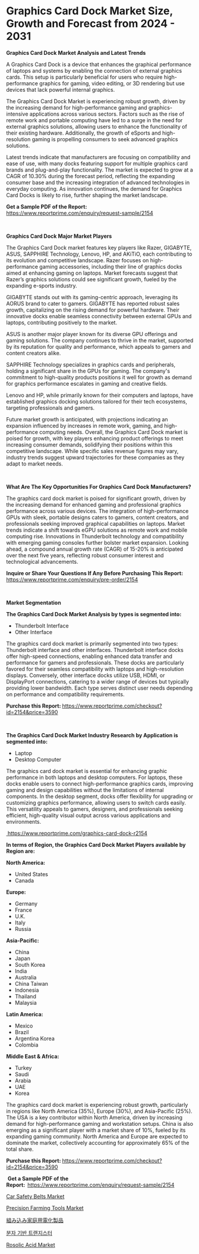 <p><h1>Graphics Card Dock Market Size, Growth and Forecast from 2024 - 2031</h1></p><p><strong>Graphics Card Dock Market Analysis and Latest Trends</strong></p>
<p><p>A Graphics Card Dock is a device that enhances the graphical performance of laptops and systems by enabling the connection of external graphics cards. This setup is particularly beneficial for users who require high-performance graphics for gaming, video editing, or 3D rendering but use devices that lack powerful internal graphics.</p><p>The Graphics Card Dock Market is experiencing robust growth, driven by the increasing demand for high-performance gaming and graphics-intensive applications across various sectors. Factors such as the rise of remote work and portable computing have led to a surge in the need for external graphics solutions, allowing users to enhance the functionality of their existing hardware. Additionally, the growth of eSports and high-resolution gaming is propelling consumers to seek advanced graphics solutions.</p><p>Latest trends indicate that manufacturers are focusing on compatibility and ease of use, with many docks featuring support for multiple graphics card brands and plug-and-play functionality. The market is expected to grow at a CAGR of 10.30% during the forecast period, reflecting the expanding consumer base and the increasing integration of advanced technologies in everyday computing. As innovation continues, the demand for Graphics Card Docks is likely to rise, further shaping the market landscape.</p></p>
<p><strong>Get a Sample PDF of the Report:&nbsp;</strong> <a href="https://www.reportprime.com/enquiry/request-sample/2154">https://www.reportprime.com/enquiry/request-sample/2154</a></p>
<p>&nbsp;</p>
<p><strong>Graphics Card Dock Major Market Players</strong></p>
<p><p>The Graphics Card Dock market features key players like Razer, GIGABYTE, ASUS, SAPPHIRE Technology, Lenovo, HP, and AKiTiO, each contributing to its evolution and competitive landscape. Razer focuses on high-performance gaming accessories, including their line of graphics docks aimed at enhancing gaming on laptops. Market forecasts suggest that Razer’s graphics solutions could see significant growth, fueled by the expanding e-sports industry.</p><p>GIGABYTE stands out with its gaming-centric approach, leveraging its AORUS brand to cater to gamers. GIGABYTE has reported robust sales growth, capitalizing on the rising demand for powerful hardware. Their innovative docks enable seamless connectivity between external GPUs and laptops, contributing positively to the market.</p><p>ASUS is another major player known for its diverse GPU offerings and gaming solutions. The company continues to thrive in the market, supported by its reputation for quality and performance, which appeals to gamers and content creators alike.</p><p>SAPPHIRE Technology specializes in graphics cards and peripherals, holding a significant share in the GPUs for gaming. The company's commitment to high-quality products positions it well for growth as demand for graphics performance escalates in gaming and creative fields.</p><p>Lenovo and HP, while primarily known for their computers and laptops, have established graphics docking solutions tailored for their tech ecosystems, targeting professionals and gamers.</p><p>Future market growth is anticipated, with projections indicating an expansion influenced by increases in remote work, gaming, and high-performance computing needs. Overall, the Graphics Card Dock market is poised for growth, with key players enhancing product offerings to meet increasing consumer demands, solidifying their positions within this competitive landscape. While specific sales revenue figures may vary, industry trends suggest upward trajectories for these companies as they adapt to market needs.</p></p>
<p>&nbsp;</p>
<p><strong>What Are The Key Opportunities For Graphics Card Dock Manufacturers?</strong></p>
<p><p>The graphics card dock market is poised for significant growth, driven by the increasing demand for enhanced gaming and professional graphics performance across various devices. The integration of high-performance GPUs with sleek, portable designs caters to gamers, content creators, and professionals seeking improved graphical capabilities on laptops. Market trends indicate a shift towards eGPU solutions as remote work and mobile computing rise. Innovations in Thunderbolt technology and compatibility with emerging gaming consoles further bolster market expansion. Looking ahead, a compound annual growth rate (CAGR) of 15-20% is anticipated over the next five years, reflecting robust consumer interest and technological advancements.</p></p>
<p><strong>Inquire or Share Your Questions If Any Before Purchasing This Report:</strong> <a href="https://www.reportprime.com/enquiry/pre-order/2154">https://www.reportprime.com/enquiry/pre-order/2154</a></p>
<p>&nbsp;</p>
<p><strong>Market Segmentation</strong></p>
<p><strong>The Graphics Card Dock Market Analysis by types is segmented into:</strong></p>
<p><ul><li>Thunderbolt Interface</li><li>Other Interface</li></ul></p>
<p><p>The graphics card dock market is primarily segmented into two types: Thunderbolt interface and other interfaces. Thunderbolt interface docks offer high-speed connections, enabling enhanced data transfer and performance for gamers and professionals. These docks are particularly favored for their seamless compatibility with laptops and high-resolution displays. Conversely, other interface docks utilize USB, HDMI, or DisplayPort connections, catering to a wider range of devices but typically providing lower bandwidth. Each type serves distinct user needs depending on performance and compatibility requirements.</p></p>
<p><strong>Purchase this Report:&nbsp;</strong><a href="https://www.reportprime.com/checkout?id=2154&price=3590">https://www.reportprime.com/checkout?id=2154&price=3590</a></p>
<p>&nbsp;</p>
<p><strong>The Graphics Card Dock Market Industry Research by Application is segmented into:</strong></p>
<p><ul><li>Laptop</li><li>Desktop Computer</li></ul></p>
<p><p>The graphics card dock market is essential for enhancing graphic performance in both laptops and desktop computers. For laptops, these docks enable users to connect high-performance graphics cards, improving gaming and design capabilities without the limitations of internal components. In the desktop segment, docks offer flexibility for upgrading or customizing graphics performance, allowing users to switch cards easily. This versatility appeals to gamers, designers, and professionals seeking efficient, high-quality visual output across various applications and environments.</p></p>
<p><a href="https://www.reportprime.com/graphics-card-dock-r2154">&nbsp;https://www.reportprime.com/graphics-card-dock-r2154</a></p>
<p><strong>In terms of Region, the Graphics Card Dock Market Players available by Region are:</strong></p>
<p>
    <p> <strong> North America: </strong>
        <ul>
            <li>United States</li>
            <li>Canada</li>
        </ul>
        </p> 
    <p> <strong> Europe: </strong>
        <ul>
            <li>Germany</li>
            <li>France</li>
            <li>U.K.</li>
            <li>Italy</li>
            <li>Russia</li>
        </ul>
        </p> 
    <p> <strong> Asia-Pacific: </strong>
        <ul>
            <li>China</li>
            <li>Japan</li>
            <li>South Korea</li>
            <li>India</li>
            <li>Australia</li>
            <li>China Taiwan</li>
            <li>Indonesia</li>
            <li>Thailand</li>
            <li>Malaysia</li>
        </ul>
        </p> 
    <p> <strong> Latin America: </strong>
        <ul>
            <li>Mexico</li>
            <li>Brazil</li>
            <li>Argentina Korea</li>
            <li>Colombia</li>
        </ul>
        </p> 
    <p> <strong> Middle East & Africa: </strong>
        <ul>
            <li>Turkey</li>
            <li>Saudi</li>
            <li>Arabia</li>
            <li>UAE</li>
            <li>Korea</li>
        </ul>
    </p>
    </p>
<p><p>The graphics card dock market is experiencing robust growth, particularly in regions like North America (35%), Europe (30%), and Asia-Pacific (25%). The USA is a key contributor within North America, driven by increasing demand for high-performance gaming and workstation setups. China is also emerging as a significant player with a market share of 10%, fueled by its expanding gaming community. North America and Europe are expected to dominate the market, collectively accounting for approximately 65% of the total share.</p></p>
<p><strong>Purchase this Report: </strong><a href="https://www.reportprime.com/checkout?id=2154&price=3590">https://www.reportprime.com/checkout?id=2154&price=3590</a></p>
<p>&nbsp;<strong>Get a Sample PDF of the Report:&nbsp;&nbsp;</strong><a href="https://www.reportprime.com/enquiry/request-sample/2154">https://www.reportprime.com/enquiry/request-sample/2154</a></p>
<p><strong></strong></p>
<p><p><a href="https://medium.com/@hernandezdorothy026/the-car-safety-belts-industry-analysis-report-offers-a-comprehensive-and-current-examination-of-f66a61ff7f76">Car Safety Belts Market</a></p><p><a href="https://medium.com/@samirmayert46/this-precision-farming-tools-market-research-report-evaluates-the-key-market-trends-drivers-and-2b9c8b9e442a">Precision Farming Tools Market</a></p><p><a href="https://medium.com/@janrona788520/embedded-household-appliances-market-%E3%81%AF-%E3%82%B3%E3%82%B9%E3%83%88%E7%AE%A1%E7%90%86%E3%81%A8%E5%8A%B9%E7%8E%87%E5%90%91%E4%B8%8A%E3%82%92%E5%84%AA%E5%85%88%E3%81%97%E3%81%BE%E3%81%99-%E3%81%95%E3%82%89%E3%81%AB-%E5%A0%B1%E5%91%8A%E6%9B%B8%E3%81%AF%E5%B8%82%E5%A0%B4%E3%81%AE%E9%9C%80%E8%A6%81%E9%9D%A2%E3%81%A8%E4%BE%9B%E7%B5%A6%E9%9D%A2%E3%81%AE%E4%B8%A1%E6%96%B9%E3%82%92%E3%82%AB%E3%83%90%E3%83%BC%E3%81%97%E3%81%A6%E3%81%84%E3%81%BE%E3%81%99-embedded-a46c9720e1a1">組み込み家庭用電化製品</a></p><p><a href="https://medium.com/@darianswift1922_33282/%EC%84%B8%EA%B3%84-molecule-based-transistors-market-%EC%9D%80-2024%EC%97%90%EC%84%9C-2031%EB%A1%9C-%EC%97%B0%ED%8F%89%EA%B7%A0-%EC%A6%9D%EA%B0%80%EC%9C%A8%EC%9D%84-%EB%B3%B4%EC%9D%BC-%EA%B2%83%EC%9C%BC%EB%A1%9C-%EC%98%88%EC%83%81%EB%90%A9%EB%8B%88%EB%8B%A4-7fcca25153e9">분자 기반 트랜지스터</a></p><p><a href="https://issuu.com/reportprime-2/docs/rosolic-acid-market-size-2030.pptx_914c1055ef3968">Rosolic Acid Market</a></p></p>